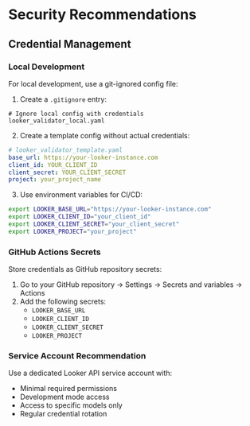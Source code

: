 # Security Recommendations

## Credential Management

### Local Development
For local development, use a git-ignored config file:

1. Create a `.gitignore` entry:
```
# Ignore local config with credentials
looker_validator_local.yaml
```

2. Create a template config without actual credentials:
```yaml
# looker_validator_template.yaml
base_url: https://your-looker-instance.com
client_id: YOUR_CLIENT_ID
client_secret: YOUR_CLIENT_SECRET
project: your_project_name
```

3. Use environment variables for CI/CD:
```bash
export LOOKER_BASE_URL="https://your-looker-instance.com"
export LOOKER_CLIENT_ID="your_client_id"
export LOOKER_CLIENT_SECRET="your_client_secret"
export LOOKER_PROJECT="your_project"
```

### GitHub Actions Secrets

Store credentials as GitHub repository secrets:

1. Go to your GitHub repository → Settings → Secrets and variables → Actions
2. Add the following secrets:
   - `LOOKER_BASE_URL`
   - `LOOKER_CLIENT_ID`
   - `LOOKER_CLIENT_SECRET`
   - `LOOKER_PROJECT`

### Service Account Recommendation

Use a dedicated Looker API service account with:
- Minimal required permissions
- Development mode access
- Access to specific models only
- Regular credential rotation